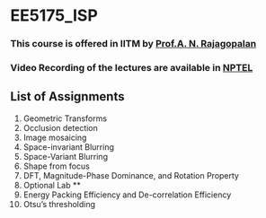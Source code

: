 # EE5175_ISP

### This course is offered in IITM by [Prof.A. N. Rajagopalan](https://www.ee.iitm.ac.in/raju/)

### Video Recording of the lectures are available in [NPTEL](https://www.youtube.com/playlist?list=PLyqSpQzTE6M-T5ZrthkU763MHKIKCa0sX)

## List of Assignments
1. Geometric Transforms
2. Occlusion detection
3. Image mosaicing
4. Space-invariant Blurring
5. Space-Variant Blurring
6. Shape from focus
7. DFT, Magnitude-Phase Dominance, and Rotation Property
8. Optional Lab ** 
9. Energy Packing Efficiency and De-correlation Efficiency
10. Otsu’s thresholding